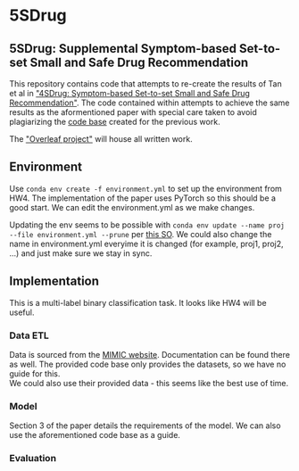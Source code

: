 # 5SDrug
## 5SDrug: Supplemental Symptom-based Set-to-set Small and Safe Drug Recommendation

This repository contains code that attempts to re-create the results of Tan et al in ["4SDrug: Symptom-based Set-to-set Small and Safe Drug Recommendation"](https://dl.acm.org/doi/abs/10.1145/3534678.3539089). The code contained within attempts to achieve the same results as the aformentioned paper with special care taken to avoid plagiarizing the [code base](https://github.com/Melinda315/4SDrug) created for the previous work.

The ["Overleaf project"](https://www.overleaf.com/project/64ed0e08cd636777ff5ceb63) will house all written work.

## Environment
Use `conda env create -f environment.yml` to set up the environment from HW4.  The implementation of the paper uses PyTorch so this should be a good start.  We can edit the environment.yml as we make changes.

Updating the env seems to be possible with `conda env update --name proj --file environment.yml --prune` 
per [this SO](https://stackoverflow.com/questions/42352841/how-to-update-an-existing-conda-environment-with-a-yml-file).
We could also change the name in environment.yml everyime it is changed (for example, proj1, proj2, ...) and just make sure we stay in sync.

## Implementation
This is a multi-label binary classification task. It looks like HW4 will be useful.

### Data ETL
Data is sourced from the [MIMIC website](https://physionet.org/content/mimiciii/1.4/). Documentation can be found there as well.  The provided code base only provides the datasets, so we have no guide for this.  
We could also use their provided data - this seems like the best use of time.

### Model
Section 3 of the paper details the requirements of the model.  We can also use the aforementioned code base as a guide.

### Evaluation
